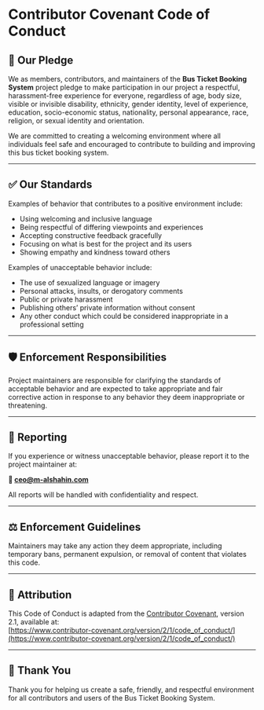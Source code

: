 # Contributor Covenant Code of Conduct

## 📜 Our Pledge

We as members, contributors, and maintainers of the **Bus Ticket Booking System** project pledge to make participation in our project a respectful, harassment-free experience for everyone, regardless of age, body size, visible or invisible disability, ethnicity, gender identity, level of experience, education, socio-economic status, nationality, personal appearance, race, religion, or sexual identity and orientation.

We are committed to creating a welcoming environment where all individuals feel safe and encouraged to contribute to building and improving this bus ticket booking system.

---

## ✅ Our Standards

Examples of behavior that contributes to a positive environment include:

- Using welcoming and inclusive language
- Being respectful of differing viewpoints and experiences
- Accepting constructive feedback gracefully
- Focusing on what is best for the project and its users
- Showing empathy and kindness toward others

Examples of unacceptable behavior include:

- The use of sexualized language or imagery
- Personal attacks, insults, or derogatory comments
- Public or private harassment
- Publishing others’ private information without consent
- Any other conduct which could be considered inappropriate in a professional setting

---

## 🛡️ Enforcement Responsibilities

Project maintainers are responsible for clarifying the standards of acceptable behavior and are expected to take appropriate and fair corrective action in response to any behavior they deem inappropriate or threatening.

---

## 📩 Reporting

If you experience or witness unacceptable behavior, please report it to the project maintainer at:

**📧 ceo@m-alshahin.com**

All reports will be handled with confidentiality and respect.

---

## ⚖️ Enforcement Guidelines

Maintainers may take any action they deem appropriate, including temporary bans, permanent expulsion, or removal of content that violates this code.

---

## 📄 Attribution

This Code of Conduct is adapted from the [Contributor Covenant](https://www.contributor-covenant.org), version 2.1, available at:  
[https://www.contributor-covenant.org/version/2/1/code_of_conduct/](https://www.contributor-covenant.org/version/2/1/code_of_conduct/)

---

## 🙌 Thank You

Thank you for helping us create a safe, friendly, and respectful environment for all contributors and users of the Bus Ticket Booking System.
